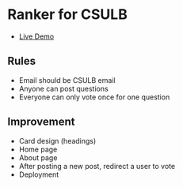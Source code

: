 # Ranker for CSULB

- [Live Demo](https://master--csulb-ranker.netlify.app/)

## Rules

- Email should be CSULB email
- Anyone can post questions
- Everyone can only vote once for one question

## Improvement
- Card design (headings)
- Home page
- About page
- After posting a new post, redirect a user to vote
- Deployment
